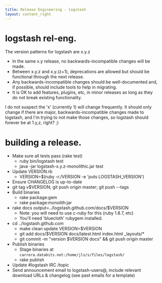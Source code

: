 ```yaml
---
title: Release Engineering - logstash
layout: content_right
---
```


# logstash rel-eng.

The version patterns for logstash are x.y.z

* In the same x.y release, no backwards-incompatible changes will be made.
* Between x.y.z and x.y.(z+1), deprecations are allowed but should be
  functional through the next release.
* Any backwards-incompatible changes should be well-documented and, if
  possible, should include tools to help in migrating.
* It is OK to add features, plugins, etc, in minor releases as long as they do
  not break existing functionality.

I do not suspect the 'x' (currently 1) will change frequently. It should only change
if there are major, backwards-incompatible changes made to logstash, and I'm
trying to not make those changes, so logstash should forever be at 1.y,z,
right? ;)

# building a release.

* Make sure all tests pass (rake test)
  * ruby bin/logstash test
  * java -jar logstash-x.y.z-monolithic.jar test
* Update VERSION.rb
  * VERSION=$(ruby -r./VERSION -e 'puts LOGSTASH_VERSION')
* Ensure CHANGELOG is up-to-date
* git tag v$VERSION; git push origin master; git push --tags
* Build binaries
  * rake package:gem
  * rake package:monolith:jar
* rake docs output=../logstash.github.com/docs/$VERSION
  * Note: you will need to use c-ruby for this (ruby 1.8.7, etc)
  * You'll need 'bluecloth' rubygem installed.
* cd ../logstash.github.com
  * make clean update VERSION=$VERSION
  * git add docs/$VERSION docs/latest.html index.html _layouts/*
  * git commit -m "version $VERSION docs" && git push origin master
* Publish binaries
  * Stage binaries at `carrera.databits.net:/home/jls/s/files/logstash/`
  * rake publish
* Update #logstash IRC /topic
* Send announcement email to logstash-users@, include relevant download URLs &
  changelog (see past emails for a template)
